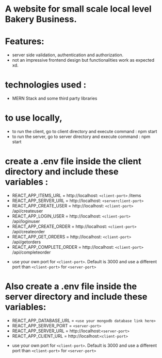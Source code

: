 # A website for small scale local level Bakery Business.
# Features:
- server side validation, authentication and authorization.
- not an impressive frontend design but functionalities work as expected xd.

# technologies used : 
- MERN Stack and some third party libraries 


# to use locally,
- to run the client, go to client directory and execute command : npm start
- to run the server, go to server directory and execute command : npm start


# create a .env file inside the client directory and include these variables : 
- REACT_APP_ITEMS_URL = http://localhost: `<client-port>` /items
- REACT_APP_SERVER_URL = http://localhost: `<serverclient-port>`
- REACT_APP_CREATE_USER = http://localhost: `<client-port>` /api/createuser
- REACT_APP_LOGIN_USER = http://localhost: `<client-port>` /api/loginuser
- REACT_APP_CREATE_ORDER = http://localhost: `<client-port>` /api/createorder
- REACT_APP_GET_ORDERS = http://localhost: `<client-port>` /api/getorders
- REACT_APP_COMPLETE_ORDER = http://localhost: `<client-port>` /api/completeorder
* use your own port for `<client-port>`. Default is 3000 and use a different port than  `<client-port>` for `<server-port>`


# Also create a .env file inside the server directory and include these variables:
- REACT_APP_DATABASE_URL = `<use your mongodb database link here>`
- REACT_APP_SERVER_PORT = `<server-port>`
- REACT_APP_SERVER_URL = http://localhost:`<server-port>`
- REACT_APP_CLIENT_URL = http://localhost:`<client-port>`
* use your own port for `<client-port>`. Default is 3000 and use a different port than  `<client-port>` for `<server-port>`